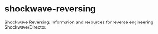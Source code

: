 # shockwave-reversing
Shockwave Reversing: Information and resources for reverse engineering Shockwave/Director.
